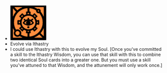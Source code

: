 - ![image.png](../assets/image_1700998150125_0.png)
- Evolve via Ithastry
- I could use Ithastry with this to evolve my Soul. [Once you've committed a skill to the Ithastry Wisdom, you can use that skill with this to combine two identical Soul cards into a greater one. But you must use a skill you've attuned to that Wisdom, and the attunement will only work once.]
